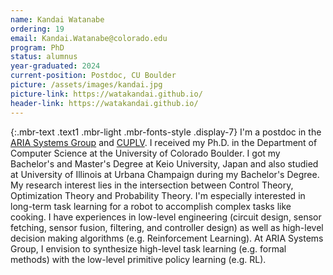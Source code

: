 ```yaml
---
name: Kandai Watanabe
ordering: 19 
email: Kandai.Watanabe@colorado.edu
program: PhD
status: alumnus
year-graduated: 2024 
current-position: Postdoc, CU Boulder
picture: /assets/images/kandai.jpg 
picture-link: https://watakandai.github.io/ 
header-link: https://watakandai.github.io/
---
```


{:.mbr-text .text1 .mbr-light .mbr-fonts-style .display-7}
I'm a postdoc in the [ARIA Systems Group](https://ariasystems.group/index.html) and [CUPLV](https://plv.colorado.edu/). I received my Ph.D. in the Department of Computer Science at the University of Colorado Boulder. I got my Bachelor's and Master's Degree at Keio University, Japan and also studied at University of Illinois at Urbana Champaign during my Bachelor's Degree. My research interest lies in the intersection between Control Theory, Optimization Theory and Probability Theory. I'm especially interested in long-term task learning for a robot to accomplish complex tasks like cooking. I have experiences in low-level engineering (circuit design, sensor fetching, sensor fusion, filtering, and controller design) as well as high-level decision making algorithms (e.g. Reinforcement Learning). At ARIA Systems Group, I envision to synthesize high-level task learning (e.g. formal methods) with the low-level primitive policy learning (e.g. RL).